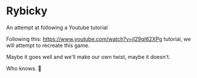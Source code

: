 # Rybicky
An attempt at following a Youtube tutorial

Following this: https://www.youtube.com/watch?v=jl29qI62XPg tutorial, we will attempt to recreate this game.

Maybe it goes well and we'll make our own twist, maybe it doesn't. 

Who knows. 🤷

